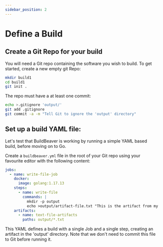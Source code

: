 ```yaml
---
sidebar_position: 2
---
```


# Define a Build

## Create a Git Repo for your build

You will need a Git repo containing the software you wish to build. To get started, create a new
empty git Repo:

```bash
mkdir build1
cd build1
git init .
```

The repo must have a at least one commit:
```bash
echo >.gitignore 'output/'
git add .gitignore
git commit -a -m "Tell Git to ignore the 'output' directory"
```

## Set up a build YAML file:

Let's test that BuildBeaver is working by running a simple YAML based build, before moving on to Go.

Create a ``buildbeaver.yml`` file in the root of your Git repo using your favourite editor with the following content:

```yaml
jobs:
  - name: write-file-job
    docker:
      image: golang:1.17.13
    steps:
      - name: write-file
        commands: |
          mkdir -p output
          echo >output/artifact-file.txt "This is the artifact from my first build"
    artifacts:
      - name: text-file-artifacts
        paths: output/*.txt
 ```

This YAML defines a build with a single Job and a single step, creating an artifact in the 'output' directory.
Note that we don't need to commit this file to Git before running it.
